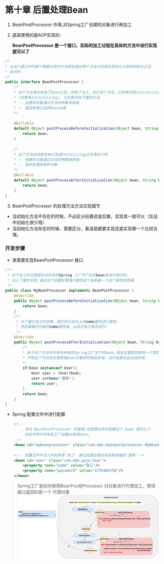 # 第十章 后置处理Bean

1. BeanPostProcessor 作用,对Spring工厂创建的对象进行再加工

2. 底层使用的是AOP实现的:

    **BeanPostProcessor 是一个接口，实际的加工过程在具体的方法中进行实现就可以了**
```java
/* 
* 从这个接口中的俩个需要实现的方法就知道这两个方法分别是在初始化之前和初始化之后
* 执行的
*/ 
public interface BeanPostProcessor {
    /*
    * 这个方法是在构造了bean之后，完成了注入，执行这个方法，之后再交给initializing
    * (如果有Initializing)，之后再交给下面的方法
    * -- 创建的对象通过方法的参数来获取
    * -- 返回处理之后的bean对象
    */

    @Nullable
    default Object postProcessBeforeInitialization(Object bean, String beanName) throws BeansException {
        return bean;
    }

    /*
    * 这个方法应该是在执行完成Intializing之后再执行的，
    * -- 创建的对象通过方法的参数来获取 
    * -- 返回处理结束的对象
    */
    @Nullable
    default Object postProcessAfterInitialization(Object bean, String beanName) throws BeansException {
        return bean;
    }
}
```
3. BeanPostProcessor 的处理方法方法实现细节
 - 当初始化方法不存在的时候，不必区分前置还是后置，实现其一就可以（实战中初始化很少用）
 - 当初始化方法存在的时候，需要区分，看准是都要实现还是实现哪一个比较合理。

### 开发步骤

- 类需要实现BeanPostProcessor 接口
```java
/**
 * 这个加工的过程是针对所有的Spring 工厂中产生的bean来进行操作的,
 * 注入了属性名称,通过这个后置处理演示更改这个名称看一下这个更改的效果。
 */
public class MyBeanProcessor implements BeanPostProcessor {
	@Override
	public Object postProcessBeforeInitialization(Object bean, String beanName) throws BeansException {
		return bean;
	}
	/**
	 * 为了展示加工的效果，我们将已经注入的name属性进行更改，
	 * 然后看最终对象的name属性值，以显示加工是否成功。
	 */
	@Override
	public Object postProcessAfterInitialization(Object bean, String beanName) throws BeansException {
        /*
        * 由于这个方法会作用与所有的Spring工厂生产的bean,因此这里因该是有一个类型保护的
        * 不然这个代码在处理其他bean对象的时候会异常，运行结果也会出现异常。
        */
        if(bean instanceof User){
            User user = (User)bean;
            user.setName("里斯");
            return user;
	    }
        return bean;
    }
}

```
- Spring 配置文件中进行配置

```xml
    <!--
         测试 BeanPostProcessor 的使用,在配置文件中配置这个 bean 就可以了，
         他会作用于所有的工厂创建出来的bean,
    -->
    <bean id="mybeanprocessor" class="com.edu.beanpostprocessor.MyBeanProcessor"/>

    <!-- 配置文件中注入的名称是"张三" 通过后置处理会将名称改编成"里斯"-->
    <bean id="user" class="com.edu.pojo.User">
    	<property name="name" value="张三"/>
    	<property name="password" value="1735465756"/>
    </bean>
```

> Spring工厂是如何使用BeanPos他Processor 对对象进行代理加工，使得接口返回的是一个
  代理对象
![Spring 工厂进行bean代理的过程](beanPostProcessor.png)


